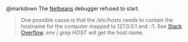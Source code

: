 @markdown
The [Netbeans](https://netbeans.org/) debugger refused to start.

> One possible cause is that the */etc/hosts* needs to contain the hostname for the computer mapped to
	127.0.0.1 and ::1. See [Stack Overflow](https://stackoverflow.com/questions/33289695/inetaddress-getlocalhost-slow-to-run-30-seconds/33289897). *env | grep HOST* will get the host name.
